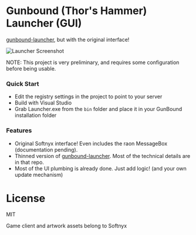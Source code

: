 # Gunbound (Thor's Hammer) Launcher (GUI)

[gunbound-launcher](https://github.com/jglim/gunbound-launcher), but with the original interface!

![Launcher Screenshot](https://raw.github.com/jglim/gunbound-launcher-gui/master/Other/launcher.png)

NOTE: This project is very preliminary, and requires some configuration before being usable.

### Quick Start

- Edit the registry settings in the project to point to your server
- Build with Visual Studio
- Grab Launcher.exe from the `bin` folder and place it in your GunBound installation folder

### Features

- Original Softnyx interface! Even includes the raon MessageBox (documentation pending).
- Thinned version of [gunbound-launcher](https://github.com/jglim/gunbound-launcher). Most of the technical details are in that repo.
- Most of the UI plumbing is already done. Just add logic! (and your own update mechanism)

# License

MIT

Game client and artwork assets belong to Softnyx